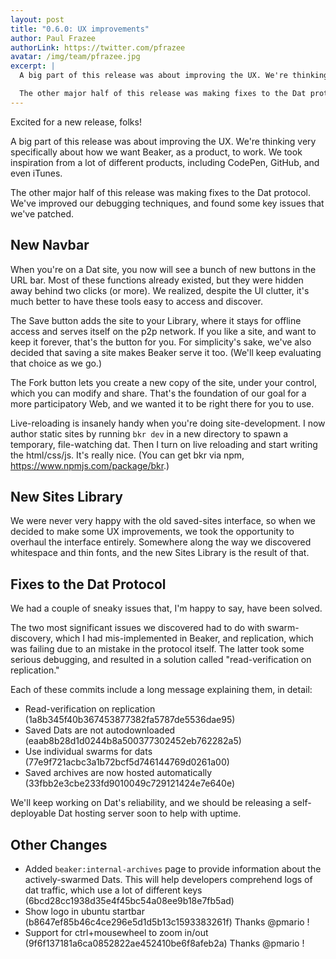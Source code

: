 ```yaml
---
layout: post
title: "0.6.0: UX improvements"
author: Paul Frazee
authorLink: https://twitter.com/pfrazee
avatar: /img/team/pfrazee.jpg
excerpt: |
  A big part of this release was about improving the UX. We're thinking very specifically about how we want Beaker, as a product, to work. We took inspiration from a lot of different products, including CodePen, GitHub, and even iTunes.

  The other major half of this release was making fixes to the Dat protocol. We've improved our debugging techniques, and found some key issues that we've patched.
---
```


Excited for a new release, folks!

A big part of this release was about improving the UX. We're thinking very specifically about how we want Beaker, as a product, to work. We took inspiration from a lot of different products, including CodePen, GitHub, and even iTunes.

The other major half of this release was making fixes to the Dat protocol. We've improved our debugging techniques, and found some key issues that we've patched.

## New Navbar

When you're on a Dat site, you now will see a bunch of new buttons in the URL bar. Most of these functions already existed, but they were hidden away behind two clicks (or more). We realized, despite the UI clutter, it's much better to have these tools easy to access and discover.

The Save button adds the site to your Library, where it stays for offline access and serves itself on the p2p network. If you like a site, and want to keep it forever, that's the button for you. For simplicity's sake, we've also decided that saving a site makes Beaker serve it too. (We'll keep evaluating that choice as we go.)

The Fork button lets you create a new copy of the site, under your control, which you can modify and share. That's the foundation of our goal for a more participatory Web, and we wanted it to be right there for you to use.

Live-reloading is insanely handy when you're doing site-development. I now author static sites by running `bkr dev` in a new directory to spawn a temporary, file-watching dat. Then I turn on live reloading and start writing the html/css/js. It's really nice. (You can get bkr via npm, https://www.npmjs.com/package/bkr.)

## New Sites Library

We were never very happy with the old saved-sites interface, so when we decided to make some UX improvements, we took the opportunity to overhaul the interface entirely. Somewhere along the way we discovered whitespace and thin fonts, and the new Sites Library is the result of that.

## Fixes to the Dat Protocol

We had a couple of sneaky issues that, I'm happy to say, have been solved.

The two most significant issues we discovered had to do with swarm-discovery, which I had mis-implemented in Beaker, and replication, which was failing due to an mistake in the protocol itself. The latter took some serious debugging, and resulted in a solution called "read-verification on replication."

Each of these commits include a long message explaining them, in detail:

- Read-verification on replication (1a8b345f40b367453877382fa5787de5536dae95)
- Saved Dats are not autodownloaded (eaab8b28d1d0244b8a500377302452eb762282a5)
- Use individual swarms for dats (77e9f721acbc3a1b72bcf5d746144769d0261a00)
- Saved archives are now hosted automatically (33fbb2e3cbe233fd9010049c729121424e7e640e)

We'll keep working on Dat's reliability, and we should be releasing a self-deployable Dat hosting server soon to help with uptime.

## Other Changes

- Added `beaker:internal-archives` page to provide information about the actively-swarmed Dats. This will help developers comprehend logs of dat traffic, which use a lot of different keys (6bcd28cc1938d35e4f45bc54a08ee9b18e7fb5ad)
- Show logo in ubuntu startbar (b8647ef85b46c4ce296e5d1d5b13c1593383261f) Thanks @pmario !
- Support for ctrl+mousewheel to zoom in/out (9f6f137181a6ca0852822ae452410be6f8afeb2a) Thanks @pmario !
